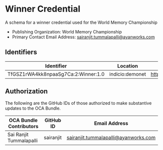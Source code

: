# Winner Credential

A schema for a winner credential used for the World Memory Championship

- Publishing Organization: World Memory Championship
- Primary Contact Email Address: sairanjit.tummalapalli@ayanworks.com

## Identifiers

| Identifier                          | Location        | URL                                                         |
| ----------------------------------- | --------------- | ----------------------------------------------------------- |
| TfGSZ1rWA4kk8npaaSg7Ca:2:Winner:1.0 | indicio:demonet | https://indyscan.indiciotech.io/tx/IND_DEMONET/domain/53362 |

## Authorization

The following are the GitHub IDs of those authorized to make substantive updates to the OCA Bundle.

| OCA Bundle Contributors | GitHub ID | Email Address                        |
| ----------------------- | --------- | ------------------------------------ |
| Sai Ranjit Tummalapalli | sairanjit | sairanjit.tummalapalli@ayanworks.com |

